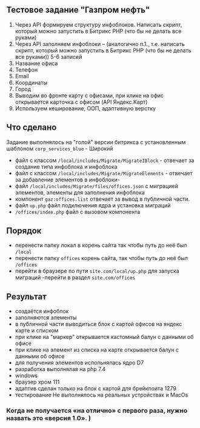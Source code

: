 ## Тестовое задание "Газпром нефть"

1. Через API формируем структуру инфоблоков. Написать скрипт, который можно запустить в Битрикс PHP (что бы не делать все руками)
2. Через API заполняем инфоблоки – (аналогично п.1., т.е. написать скрипт, который можно запустить в Битрикс PHP (что бы не делать все руками)) 5-6 записей
1. Название офиса
2. Телефон
3. Email
4. Координаты
5. Город
3. Выводим во фронте карту с офисами, при клике на офис открывается карточка с офисом (API Яндекс.Карт)
4. Используем кеширование, ООП, адаптивную верстку

## Что сделано

Задание выполнялось на "голой" версии битрикса с установленным шаблоном
`corp_services_blue` - Широкий

- файл с классом  `/local/includes/Migrate/MigrateIBlock` - отвечает за создание типа инфоблока и инфоблока
- файл с классом `/local/includes/Migrate/MigrateElements` - отвечает за добавление элементов в инфоблоки-
- файл `/local/includes/Migrate/files/offices.json` с миграцией элементов, элементы для заполнения инфоблока
- компонент `gaz:offices.list` отвечает за вывод в публичной части.
- файл `up.php` файл подключения ядра и установка миграций
- `/offices/index.php` файл с вызовом компонента 

## Порядок

- перенести папку локал в корень сайта так чтобы путь до неё был `/local`
- перенести папку `offices` корень сайта, так чтобы путь до неё был `/offices`
- перейти в браузере по пути `site.com/local/up.php` для запуска миграций
-перейти в раздел `site.com/offices`
  
## Результат

- создаётся инфоблок 
- заполняются элементы
- в публичной части выводиться блок с картой офисов на яндекс карте и списком
- при клике на "маркер" открывается кастомный балун с данными об офисе
- при клике на элемент из списка на карте открывается балун с данными об офисе
- для получения элементов испольнялась ядро D7
- разработка выполнялая на php 7.4
- windows 
- браузер хром 111
- адаптив сделан только на блок с картой для брейкпоита  1279 
- тестирование Не выполнялось на реальных устройствах и MacOs

### Когда не получается «на отлично» с первого раза, нужно назвать это «версия 1.0». )
